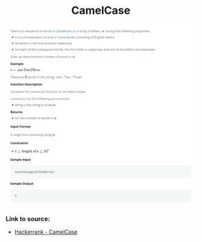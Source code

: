 <h1 align="center">CamelCase</h1>

![alt text](https://github.com/matthew01lokiet/Algorithmic-exercises/blob/main/z_description_images/Strings/camel_case.png?raw=true)


### Link to source: 
- <a href="https://www.hackerrank.com/challenges/camelcase/problem">Hackerrank - CamelCase</a>

